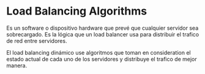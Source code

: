 # Load Balancing Algorithms

Es un software o dispositivo hardware que prevé que cualquier servidor sea sobrecargado. Es la lógica que un load balancer usa para distribuir el trafico de red entre servidores.

El load balancing dinámico use algoritmos que toman en consideration el estado actual de cada uno de los servidores y distribuye el trafico de mejor manera.
